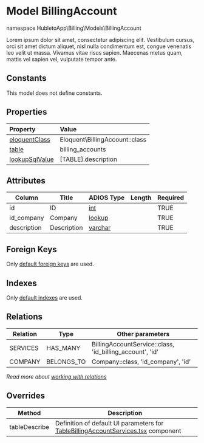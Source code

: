 # Model BillingAccount

namespace HubletoApp\Billing\Models\BillingAccount

Lorem ipsum dolor sit amet, consectetur adipiscing elit. Vestibulum cursus, orci sit amet dictum aliquet, nisl nulla condimentum est, congue venenatis leo velit ut massa. Vivamus vitae risus sapien. Maecenas metus quam, mattis vel sapien vel, vulputate tempor ante.

## Constants

This model does not define constants.

## Properties

| Property                                                                                 | Value                          |
| :--------------------------------------------------------------------------------------- | :----------------------------- |
| [eloquentClass](https://docs.wai.blue/adios-framework/models/properties#eloquentClass)   | Eloquent\BillingAccount::class |
| [table](https://docs.wai.blue/adios-framework/models/properties#table)                   | billing_accounts               |
| [lookupSqlValue](https://docs.wai.blue/adios-framework/models/properties#lookupSqlValue) | [TABLE].description            |

## Attributes

| Column      | Title       | ADIOS Type                                                                 | Length | Required |
| ----------- | ----------- | -------------------------------------------------------------------------- | ------ | -------- |
| id          | ID          | [int](https://docs.wai.blue/adios-framework/models/attributes#int)         |        | TRUE     |
| id_company  | Company     | [lookup](https://docs.wai.blue/adios-framework/models/attributes#lookup)   |        | TRUE     |
| description | Description | [varchar](https://docs.wai.blue/adios-framework/models/attributes#varchar) |        | TRUE     |

## Foreign Keys

Only [default foreign keys](https://docs.wai.blue/adios-framework/default-foreign-keys) are used.

## Indexes

Only [default indexes](https://docs.wai.blue/adios-framework/default-indexes) are used.

## Relations

| Relation | Type       | Other parameters                                         |
| -------- | ---------- | -------------------------------------------------------- |
| SERVICES | HAS_MANY   | BillingAccountService::class, 'id_billing_account', 'id' |
| COMPANY  | BELONGS_TO | Company::class, 'id_company', 'id'                       |

*Read more about [working with relations](../../database-relations)*

## Overrides

| Method        | Description                                                                                                                       |
| ------------- | --------------------------------------------------------------------------------------------------------------------------------- |
| tableDescribe | Definition of default UI parameters for [TableBillingAccountServices.tsx](../components/table-billing-account-services) component |

